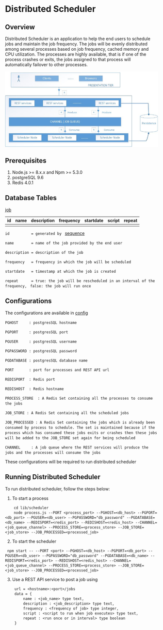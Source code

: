 # Distributed Scheduler

Overview
---
Distributed Scheduler is an application to help the end users to schedule jobs and maintain the job frequency. The jobs will be evenly distributed among several processes based on job frequency, cached memory and CPU utilization.
The processes are highly available, that is if one of the process crashes or exits, the jobs assigned to that process will automatically failover to other processes.


![Architecture](image/architecture.jpg)



Prerequisites
---
1. Node.js >= 8.x.x and Npm >= 5.3.0
2. postgreSQL 9.6
3. Redis 4.0.1


Database Tables
---

[job](lib/db/job.sql)

|id    |name  |description|frequency|startdate|script|repeat|
|------|------|-----------|---------|---------|------|------|
|      |      |           |         |         |      |      |



`id          = generated by ` [sequence](lib/db/sequence.sql)

`name        = name of the job provided by the end user`

`description = description of the job`

`frequency   = frequency in which the job will be scheduled`

`startdate   = timestamp at which the job is created`

`repeat      = true: the job will be rescheduled in an interval of the frequency, `
               `false: the job will run once`


Configurations
---
The configurations are available in [config](lib/constants/config.js)

`PGHOST     : postgresSQL hostname`

`PGPORT     : postgresSQL port`

`PGUSER     : postgresSQL username`

`PGPASSWORD : postgresSQL password`

`PGDATABASE : postgresSQL database name`

`PORT       : port for processes and REST API url`

`REDISPORT  : Redis port`

`REDISHOST  : Redis hostname`

`PROCESS_STORE  : A Redis Set containing all the processes to consume the jobs`

`JOB_STORE : A Redis Set containing all the scheduled jobs`

`JOB_PROCESSED : A Redis Set containing the jobs which is already been consumed by process to schedule. The set is maintained because if the process which has consumed these jobs exits or crashes then these jobs will be added to the JOB_STORE set again for being scheduled`

`CHANNEL     : A job queue where the REST services will produce the jobs and the processes will consume the jobs`

These configurations will be required to run distributed scheduler


Running Distributed Scheduler
---
To run distributed scheduler, follow the steps below:

1. To start a process

```
    cd lib/scheduler
    node process.js --PORT <process_port> --PGHOST=<db_host> --PGPORT=<db_port> --PGUSER=<db_user> --PGPASSWORD="db_password" --PGDATABASE=<db_name> --REDISPORT=<redis_port> --REDISHOST=<redis_host> --CHANNEL=<job_queue_channel> --PROCESS_STORE=<process_store> --JOB_STORE=<job_store> --JOB_PROCESSED=<processed_job>
```

2. To start the scheduler
```
 npm start -- --PORT <port> --PGHOST=<db_host> --PGPORT=<db_port> --PGUSER=<db_user> --PGPASSWORD="db_password" --PGDATABASE=<db_name> --REDISPORT=<redis_port> --REDISHOST=<redis_host> --CHANNEL=<job_queue_channel> --PROCESS_STORE=<process_store> --JOB_STORE=<job_store> --JOB_PROCESSED=<processed_job>
 ```

3. Use a REST API service to post a job using 
   ```
    url = <hostname>:<port>/jobs 
    data = {
        name : <job_name> type text,
        description : <job_description> type text,
        frequency : <frequency of job> type integer,
        script : <script to run when job executes> type text,
        repeat : <run once or in interval> type boolean
    }
   ```
   







